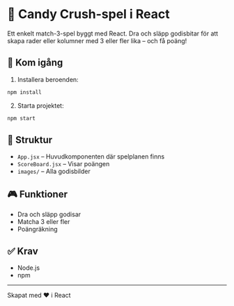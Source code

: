 # 🍭 Candy Crush-spel i React

Ett enkelt match-3-spel byggt med React. Dra och släpp godisbitar för att skapa rader eller kolumner med 3 eller fler lika – och få poäng!

## 🚀 Kom igång

1. Installera beroenden:

```bash
npm install
```

2. Starta projektet:

```bash
npm start
```

## 📁 Struktur

- `App.jsx` – Huvudkomponenten där spelplanen finns
- `ScoreBoard.jsx` – Visar poängen
- `images/` – Alla godisbilder

## 🎮 Funktioner

- Dra och släpp godisar
- Matcha 3 eller fler
- Poängräkning

## ✅ Krav

- Node.js
- npm

---

Skapat med ❤️ i React
